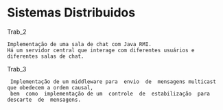 
# Sistemas Distribuidos
  
  Trab_2
    
    Implementação de uma sala de chat com Java RMI. 
    Há um servidor central que interage com diferentes usuários e diferentes salas de chat.

  
  Trab_3
  
     Implementação de um middleware para  envio  de  mensagens multicast que obedecem a ordem causal,
     bem  como  implementação de um  controle  de  estabilização  para descarte  de  mensagens.
